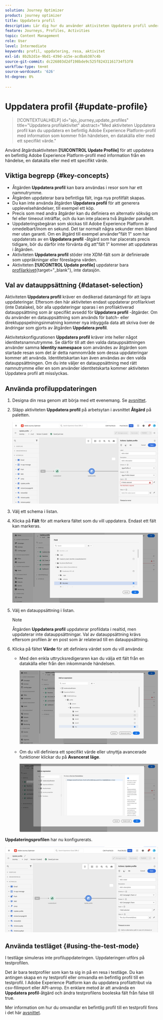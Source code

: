 ```yaml
---
solution: Journey Optimizer
product: journey optimizer
title: Uppdatera profil
description: Lär dig hur du använder aktiviteten Uppdatera profil under en resa
feature: Journeys, Profiles, Activities
topic: Content Management
role: User
level: Intermediate
keywords: profil, uppdatering, resa, aktivitet
exl-id: 8b2b2d1e-9bd1-439d-a15e-acdbab387c4b
source-git-commit: dc226803d2df198bde9c525f82431161734f53f8
workflow-type: tm+mt
source-wordcount: '626'
ht-degree: 0%

---
```


# Uppdatera profil {#update-profile}

>[!CONTEXTUALHELP]
>id="ajo_journey_update_profiles"
>title="Uppdatera profilaktivitet"
>abstract="Med aktiviteten Uppdatera profil kan du uppdatera en befintlig Adobe Experience Platform-profil med information som kommer från händelsen, en datakälla eller med ett specifikt värde."

Använd åtgärdsaktiviteten **[!UICONTROL Update Profile]** för att uppdatera en befintlig Adobe Experience Platform-profil med information från en händelse, en datakälla eller med ett specifikt värde.

## Viktiga begrepp {#key-concepts}

* Åtgärden **Uppdatera profil** kan bara användas i resor som har ett namnutrymme.
* Åtgärden uppdaterar bara befintliga fält, inga nya profilfält skapas.
* Du kan inte använda åtgärden **Uppdatera profil** för att generera upplevelsehändelser, till exempel ett köp.
* Precis som med andra åtgärder kan du definiera en alternativ sökväg om fel eller timeout inträffar, och du kan inte placera två åtgärder parallellt.
* Uppdateringsbegäran som skickas till Adobe Experience Platform är omedelbart/inom en sekund. Det tar normalt några sekunder men ibland mer utan garanti. Om en åtgärd till exempel använder&quot;fält 1&quot; som har uppdaterats av en **Uppdatera profil** -åtgärd som har placerats precis tidigare, bör du därför inte förvänta dig att&quot;fält 1&quot; kommer att uppdateras i åtgärden.
* Aktiviteten **Uppdatera profil** stöder inte XDM-fält som är definierade som uppräkningar eller föreslagna värden.
* Aktiviteten **[!UICONTROL Update profile]** uppdaterar bara [profilarkivet](https://experienceleague.adobe.com/docs/experience-platform/profile/home.html#profile-data-store){target="_blank"}, inte datasjön.

## Val av datauppsättning {#dataset-selection}

Aktiviteten **Uppdatera profil** kräver en dedikerad datamängd för att lagra uppdateringar. Eftersom den här aktiviteten endast uppdaterar profilarkivet (inte Datalake), bör alla uppdateringar sparas i en profilaktiverad datauppsättning som är specifikt avsedd för **Uppdatera profil** -åtgärder. Om du använder en datauppsättning som används för batch- eller direktuppspelningsinmatning kommer nya inbyggda data att skriva över de ändringar som gjorts av åtgärden **Uppdatera profil**.

Aktivitetskonfigurationen **Uppdatera profil** kräver inte heller något identitetsnamnutrymme. Se därför till att den valda datauppsättningen använder samma **Identity namespace** som användes av åtgärden som startade resan som det är detta namnområde som dessa uppdateringar kommer att använda. Identitetskartan kan även användas av den valda datauppsättningen. Om du inte väljer en datauppsättning med rätt namnutrymme eller en som använder identitetskarta kommer aktiviteten Uppdatera profil att misslyckas.

## Använda profiluppdateringen

1. Designa din resa genom att börja med ett evenemang. Se [avsnittet](../building-journeys/journey.md).

1. Släpp aktiviteten **Uppdatera profil** på arbetsytan i avsnittet **Åtgärd** på paletten.

   ![](assets/profileupdate0.png)

1. Välj ett schema i listan.

1. Klicka på **Fält** för att markera fältet som du vill uppdatera. Endast ett fält kan markeras.

   ![](assets/profileupdate2.png)

1. Välj en datauppsättning i listan.

   >[!NOTE]
   >
   >Åtgärden **Uppdatera profil** uppdaterar profildata i realtid, men uppdaterar inte datauppsättningar. Val av datauppsättning krävs eftersom profilen är en post som är relaterad till en datauppsättning.

1. Klicka på fältet **Värde** för att definiera värdet som du vill använda:

   * Med den enkla uttrycksredigeraren kan du välja ett fält från en datakälla eller från den inkommande händelsen.

     ![](assets/profileupdate4.png)

   * Om du vill definiera ett specifikt värde eller utnyttja avancerade funktioner klickar du på **Avancerat läge**.

     ![](assets/profileupdate3.png)

**Uppdateringsprofilen** har nu konfigurerats.

![](assets/profileupdate1.png)


## Använda testläget {#using-the-test-mode}

I testläge simuleras inte profiluppdateringen. Uppdateringen utförs på testprofilen.

Det är bara testprofiler som kan ta sig in på en resa i testläge. Du kan antingen skapa en ny testprofil eller omvandla en befintlig profil till en testprofil. I Adobe Experience Platform kan du uppdatera profilattribut via csv-filimport eller API-anrop. En enklare metod är att använda en **Uppdatera profil**-åtgärd och ändra testprofilens booleska fält från false till true.

Mer information om hur du omvandlar en befintlig profil till en testprofil finns i det här [avsnittet](../audience/creating-test-profiles.md#create-test-profiles-csv).
